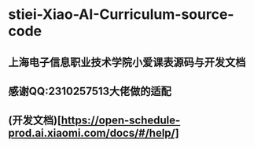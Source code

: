 # stiei-Xiao-AI-Curriculum-source-code
## 上海电子信息职业技术学院小爱课表源码与开发文档
## 感谢QQ:2310257513大佬做的适配
## (开发文档)[https://open-schedule-prod.ai.xiaomi.com/docs/#/help/]
